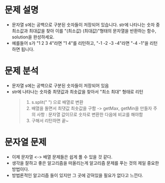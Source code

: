 # 문제 설명

- 문자열 s에는 공백으로 구분된 숫자들이 저장되어 있습니다. str에 나타나는 숫자 중 최소값과 최대값을 찾아 이를 "(최소값) (최대값)"형태의 문자열을 반환하는 함수, solution을 완성하세요.
- 예를들어 s가 "1 2 3 4"라면 "1 4"를 리턴하고, "-1 -2 -3 -4"라면 "-4 -1"을 리턴하면 됩니다.

# 문제 분석

- 문자열 s에는 공백으로 구분된 숫자들이 저장되어 있음
- str에 나타나는 숫자중 최댓값과 최솟값을 찾아서 "최소 최대" 형태로 리턴
  > 1. s.split(" ") 으로 배열로 변환
  > 2. 배열을 돌면서 최댓값 최솟값을 구함 -> getMax, getMin을 만들자
  >    주의 사항 : 문자열 값이므로 숫자로 변환한 다음에 비교를 해야함
  > 3. 구해서 리턴하면 끝~

# 문자열 문제

- 이제 문자열 <-> 배열 문제들은 쉽게 풀 수 있을 것 같다.
- 생각을 잘하고 좋은 알고리즘을 떠올리는게 알고리즘 문제를 푸는 것의 제일 중요한 방법이다.
- 방법론적인 알고리즘 들이 있지만 그 곳에 갇혀있을 필요가 없다고 느낀다.
